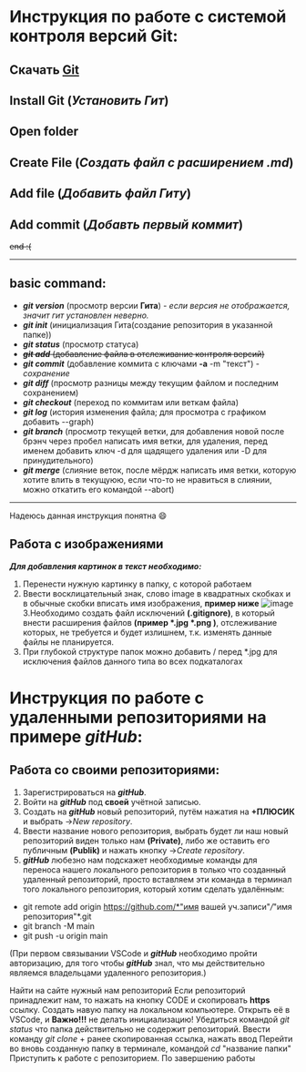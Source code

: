 # Инструкция по работе с системой контроля версий Git:
## Скачать [Git](https://git-scm.com/)
## Install Git (*Установить Гит*)
## Open folder
## Create File (*Создать файл с расширением **.md***)
## Add file (*Добавить файл Гиту*)
## Add commit (*Добавть первый коммит*)
~~end :(~~

 --- 

## basic command:
* ***git version*** (просмотр версии **Гита**) - _если версия не отображается, значит гит установлен неверно._
* ***git init*** (инициализация Гита(создание репозитория в указанной папке))
* ***git status*** (просмотр статуса)
* ~~***git add*** (добавление файла в отслеживание контроля версий)~~
* ***git commit*** (добавление коммита с ключами **-а** -m "текст") - *сохранение*
* ***git diff*** (просмотр разницы между текущим файлом и последним сохранением)
* ***git checkout*** (переход по коммитам или веткам файла)
* ***git log*** (история изменения файла; для просмотра с графиком добавить --graph)
* ***git branch*** (просмотр текущей ветки, для добавления новой после брэнч через пробел написать имя ветки, для удаления, перед именем добавить ключ -d для щадящего удаления или -D для принудительного)
* ***git merge*** (слияние веток, после мёрдж написать имя ветки, которую хотите влить в текущуюю, если что-то не нравиться в слиянии, можно откатить его командой --abort)
---
Надеюсь данная инструкция понятна :smile:

## Работа с изображениями
***Для добавления картинок в текст необходимо:***
1. Перенести нужную картинку в папку, с которой работаем
2. Ввести восклицательный знак, слово image в квадратных скобках и в обычные скобки вписать имя изображения, **пример ниже**
![image](kot.jpg)
3.Необходимо создать файл исключений **(.gitignore)**, в который внести расширения файлов **(пример *.jpg *.png )**, отслеживание которых, не требуется и будет излишнем, т.к. изменять данные файлы не планируется.
4. При глубокой структуре папок можно добавить / перед *.jpg для исключения файлов данного типа во всех подкаталогах


# Инструкция по работе с удаленными репозиториями на примере ***gitHub***:
## Работа со своими репозиториями:
1. Зарегистрироваться на ***gitHub***.
2. Войти на ***gitHub*** под **своей** учётной записью.
3. Создать на ***gitHub*** новый репозиторий, путём нажатия на **+ПЛЮСИК** и выбрать ->*New repository*.
4. Ввести название нового репозитория, выбрать будет ли наш новый репозиторий виден только нам **(Private)**, либо же оставить его публичным **(Publik)** и нажать кнопку ->*Create repository*.
5. ***gitHub*** любезно нам подскажет необходимые команды для переноса нашего локального репозитория в только что созданный удаленный репозиторий, просто вставляем эти команда в терминал того локального репозитория, который хотим сделать удалённым:
* git remote add origin https://github.com/*"имя вашей уч.записи"*/*"имя репозитория"*.git
* git branch -M main
* git push -u origin main

(При первом связывании VSCode и ***gitHub*** необходимо пройти авторизацию, для того чтобы ***gitHub*** знал, что мы действительно являемся владельцами удаленного репозитория.)


Найти на сайте нужный нам репозиторий
Если репозиторий принадлежит нам, то нажать на кнопку CODE и скопировать **https** ссылку.
Создать навую папку на локальном компьютере.
Открыть её в VSCode, и **Важно!!!** не делать инициализацию!
Убедиться командой *git status* что папка действительно не содержит репозиторий.
Ввести команду *git clone* + ранее скопированная ссылка, нажать ввод
Перейти во вновь созданную папку в терминале, командой *cd* "название папки"
Приступить к работе с репозиторием.
По завершению работы